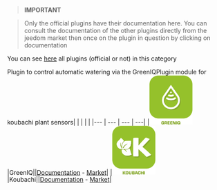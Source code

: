 
>**IMPORTANT**

>Only the official plugins have their documentation here. You can consult the documentation of the other plugins directly from the jeedom market then once on the plugin in question by clicking on documentation


You can see [here](https://market.jeedom.com/index.php?v=d&p=market&type=plugin&categorie=nature) all plugins (official or not) in this category

Plugin to control automatic watering via the GreenIQPlugin module for koubachi plant sensors| | | | |
|--- | --- | --- | ---|
|<img src="greeniq/greeniq_icon.png" width="100" />|GreenIQ||[Documentation](greeniq/index.md) - [Market](https://market.jeedom.com/index.php?v=d&p=market_display&id=1717)|
|<img src="koubachi/koubachi_icon.png" width="100" />|Koubachi||[Documentation](koubachi/index.md) - [Market](https://market.jeedom.com/index.php?v=d&p=market_display&id=1012)|
